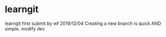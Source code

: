 # learngit
learngit
first submit by wf 2019/12/04
Creating a new branch is quick AND simple.
modify dev
